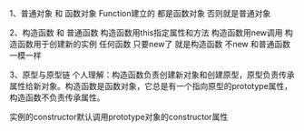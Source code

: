 1、普通对象 和 函数对象
Function建立的 都是函数对象 否则就是普通对象

2、构造函数 和 普通函数
构造函数用this指定属性和方法 构造函数用new调用 构造函数用于创建新的实例
任何函数 只要new了 就是构造函数 不new 和普通函数一模一样

3、原型与原型链
个人理解：构造函数负责创建新对象和创建原型，原型负责传承属性给新对象。构造函数是函数对象，它总是有一个指向原型的prototype属性，构造函数不负责传承属性。

实例的constructor默认调用prototype对象的constructor属性